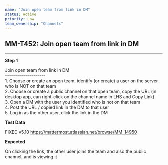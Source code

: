 ```yaml
---
name: "Join open team from link in DM"
status: Active
priority: Low
team_ownership: "Channels"
---
```


## MM-T452: Join open team from link in DM

---

**Step 1**

Join open team from link in DM\
\--------------------\
1\. Choose or create an open team, identify (or create) a user on the server who is NOT on that team\
2\. Choose or create a public channel on that open team, copy the URL (in desktop app, can right-click on the channel name in LHS and Copy Link)\
3\. Open a DM with the user you identified who is not on that team\
4\. Post the URL / copied link in the DM to that user\
5\. Log in as the other user, click the link in the DM

**Test Data**

FIXED v5.10 <https://mattermost.atlassian.net/browse/MM-14950>

**Expected**

On clicking the link, the other user joins the team and also the public channel, and is viewing it
